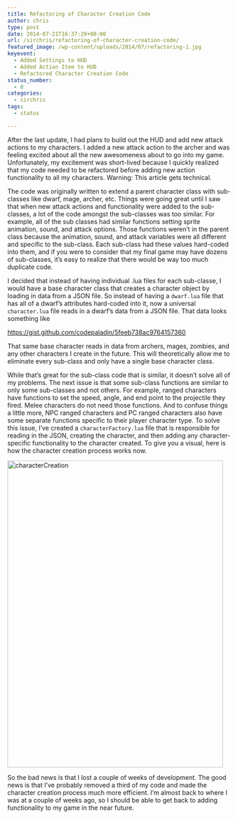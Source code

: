 ```yaml
---
title: Refactoring of Character Creation Code
author: chris
type: post
date: 2014-07-21T16:37:29+00:00
url: /sirchris/refactoring-of-character-creation-code/
featured_image: /wp-content/uploads/2014/07/refactoring-1.jpg
keyevent:
  - Added Settings to HUD
  - Added Action Item to HUD
  - Refactored Character Creation Code
status_number:
  - 8
categories:
  - sirchris
tags:
  - status

---
```

After the last update, I had plans to build out the HUD and add new attack actions to my characters. I added a new attack action to the archer and was feeling excited about all the new awesomeness about to go into my game. Unfortunately, my excitement was short-lived because I quickly realized that my code needed to be refactored before adding new action functionality to all my characters. Warning: This article gets technical.
<!--more-->

The code was originally written to extend a parent character class with sub-classes like dwarf, mage, archer, etc. Things were going great until I saw that when new attack actions and functionality were added to the sub-classes, a lot of the code amongst the sub-classes was too similar. For example, all of the sub classes had similar functions setting sprite animation, sound, and attack options. Those functions weren&#8217;t in the parent class because the animation, sound, and attack variables were all different and specific to the sub-class. Each sub-class had these values hard-coded into them, and if you were to consider that my final game may have dozens of sub-classes, it&#8217;s easy to realize that there would be way too much duplicate code.

I decided that instead of having individual .lua files for each sub-classe, I would have a base character class that creates a character object by loading in data from a JSON file. So instead of having a `dwarf.lua` file that has all of a dwarf&#8217;s attributes hard-coded into it, now a universal `character.lua` file reads in a dwarf&#8217;s data from a JSON file. That data looks something like

https://gist.github.com/codepaladin/5feeb738ac9764157360

That same base character reads in data from archers, mages, zombies, and any other characters I create in the future. This will theoretically allow me to eliminate every sub-class and only have a single base character class.

While that&#8217;s great for the sub-class code that is similar, it doesn&#8217;t solve all of my problems. The next issue is that some sub-class functions are similar to only some sub-classes and not others. For example, ranged characters have functions to set the speed, angle, and end point to the projectile they fired. Melee characters do not need those functions. And to confuse things a little more, NPC ranged characters and PC ranged characters also have some separate functions specific to their player character type. To solve this issue, I&#8217;ve created a `characterFactory.lua` file that is responsible for reading in the JSON, creating the character, and then adding any character-specific functionality to the character created. To give you a visual, here is how the character creation process works now.

<div class="inlineimg">
  <img src="/wp-content/uploads/2014/07/characterCreation.png" alt="characterCreation" width="485" height="690" class="alignnone size-full wp-image-859"  />
</div>

So the bad news is that I lost a couple of weeks of development. The good news is that I&#8217;ve probably removed a third of my code and made the character creation process much more efficient. I&#8217;m almost back to where I was at a couple of weeks ago, so I should be able to get back to adding functionality to my game in the near future.